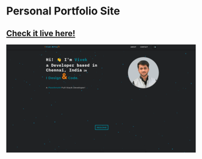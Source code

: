 # **Personal Portfolio Site**

## [Check it live here!](https://vivekmittal.tk)

![Alt text](src/assets/images/port1.png?raw=true "Title")
